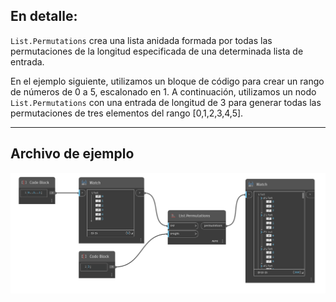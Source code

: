 ## En detalle:
`List.Permutations` crea una lista anidada formada por todas las permutaciones de la longitud especificada de una determinada lista de entrada.

En el ejemplo siguiente, utilizamos un bloque de código para crear un rango de números de 0 a 5, escalonado en 1. A continuación, utilizamos un nodo `List.Permutations` con una entrada de longitud de 3 para generar todas las permutaciones de tres elementos del rango [0,1,2,3,4,5].
___
## Archivo de ejemplo

![List.Permutations](./DSCore.List.Permutations_img.jpg)
